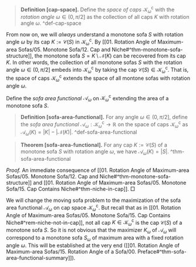 > __Definition [cap-space].__ Define the _space of caps_ $\mathcal{K}_\omega^\mathrm{c}$ with the _rotation angle_ $\omega \in (0, \pi/2]$ as the collection of all caps $K$ with rotation angle $\omega$. ^def-cap-space

From now on, we will _always_ understand a monotone sofa $S$ with rotation angle $\omega$ by its cap $K := \mathcal{C}(S)$ in $\mathcal{K}_\omega^\mathrm{c}$. By [[01. Rotation Angle of Maximum-area Sofas/05. Monotone Sofa/12. Cap and Niche#^thm-monotone-sofa-structure]], the monotone sofa $S = K \setminus \mathcal{N}(K)$ can be recovered from its cap $K$. In other words, the collection of all monotone sofas $S$ with the rotation angle $\omega \in (0, \pi/2]$ embeds into $\mathcal{K}_\omega^\mathrm{c}$ by taking the cap $\mathcal{C}(S) \in \mathcal{K}_\omega^\mathrm{c}$. That is, the space of caps $\mathcal{K}_\omega^\mathrm{c}$ extends the space of all montone sofas with rotation angle $\omega$.

Define the _sofa area functional_ $\mathcal{A}_\omega$ on $\mathcal{K}_\omega^\mathrm{c}$ extending the area of a monotone sofa $S$.

> __Definition [sofa-area-functional].__ For any angle $\omega \in (0, \pi/2]$, define the _sofa area functional_ $\mathcal{A}_\omega : \mathcal{K}_\omega^\mathrm{c} \to \mathbb{R}$ on the space of caps $\mathcal{K}_\omega^\mathrm{c}$ as $\mathcal{A}_\omega(K) = |K| - |\mathcal{N}(K)|$. ^def-sofa-area-functional

> __Theorem [sofa-area-functional].__ For any cap $K := \mathcal{C}(S)$ of a monotone sofa $S$ with rotation angle $\omega$, we have $\mathcal{A}_\omega(K) = |S|$. ^thm-sofa-area-functional

_Proof._ An immediate consequence of [[01. Rotation Angle of Maximum-area Sofas/05. Monotone Sofa/12. Cap and Niche#^thm-monotone-sofa-structure]] and [[01. Rotation Angle of Maximum-area Sofas/05. Monotone Sofa/15. Cap Contains Niche#^thm-niche-in-cap]]. □

We will change the moving sofa problem to the maximization of the sofa area functional $\mathcal{A}_\omega$ on cap space $\mathcal{K}_\omega^\mathrm{c}$. But recall that as in [[01. Rotation Angle of Maximum-area Sofas/05. Monotone Sofa/15. Cap Contains Niche#^rem-niche-not-in-cap]], not all cap $K \in \mathcal{K}_\omega^\mathrm{c}$ is the cap $\mathcal{C}(S)$ of a monotone sofa $S$. So it is not obvious that the maximizer $K_\omega$ of $\mathcal{A}_\omega$ will correspond to a monotone sofa $S_\omega$ of maximum area with a fixed rotation angle $\omega$. This will be established at the very end ([[01. Rotation Angle of Maximum-area Sofas/15. Rotation Angle of a Sofa/00. Preface#^thm-sofa-area-functional-summary]]). 
